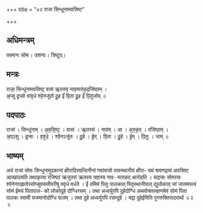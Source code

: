 +++
title = "०२ राजा सिन्धूनामवसिष्ट"

+++
## अधिमन्त्रम्
पवमानः सोमः। उशनाः। त्रिष्टुप्।

## मन्त्रः
राजा॒ सिन्धू॑नामवसिष्ट॒ वास॑ ऋ॒तस्य॒ नाव॒मारु॑ह॒द्रजि॑ष्ठाम् ।  
अ॒प्सु द्र॒प्सो वा॑वृधे श्ये॒नजू॑तो दु॒ह ईं॑ पि॒ता दु॒ह ईं॑ पि॒तुर्जाम् ॥

## पदपाठः
राजा॑ । सिन्धू॑नाम् । अ॒व॒सि॒ष्ट॒ । वासः॑ । ऋ॒तस्य॑ । नाव॑म् । आ । अ॒रु॒ह॒त् । रजि॑ष्ठाम् ।  
अ॒प्ऽसु । द्र॒प्सः । व॒वृ॒धे॒ । श्ये॒नऽजू॑तः । दु॒हे । ई॒म् । पि॒ता । दु॒हे । ई॒म् । पि॒तुः । जाम् ॥

## भाष्यम्
अयं राजां सोमः सिन्धूनामुदकानां क्षीरादिस्यन्दिनीनां गवांवासो वसनथानीयं क्षीरा- ख्यं श्रयणद्रव्यं अवसिष्ट आच्छादयति तथाकृत्वा रजिष्ठां ऋजुतरां ऋतस्य यज्ञस्य नाव- मारुहत् आरोहति । सद्रप्सः सोमरसः श्येनेनापहृतोरसोप्सुवसतीवरीषु ववृधे वर्धते । ईं तमिमं पितुः पालकात् पितृस्थानीयात् द्युलोकात् जां जातमपत्यं सोमं ईमयं पितापाल- को लोकोदुहे दोग्धिरसम् । तथा अध्वर्युरपि दुहेदोग्धि अथवोक्तलक्षणमेवं सोमं पिता पालकः स्वामी यजमानोदोग्धि फलम् । तथा दुहे अध्वर्युरपि रसन्दुहे । यद्वा दुहेईमिति पुनरुक्तिरादरार्था ॥ २ ॥